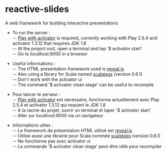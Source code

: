 # reactive-slides
A web framework for building interactive presentations


- To run the server :  
-- [Play with activator](https://www.playframework.com/download) is required, currently working with Play 2.5.4 and activator 1.3.12 that requires JDK 1.8  
-- At the project root, open a terminal and tap '$ activator start'  
-- Go to localhost:9000 in a browser  

- Useful informations :  
-- The HTML presentation framework used is [reveal.js](http://lab.hakim.se/reveal-js/#/)  
-- Also using a library for Scala named [scalatags](http://www.lihaoyi.com/scalatags/) (version 0.6.1)  
-- Don't work with the activator ui  
-- The command '$ activator clean stage' can be useful to recompile  


- Pour lancer le serveur :  
-- [Play with activator](https://www.playframework.com/download) est nécessaire, fonctionne actuellement avec Play 2.5.4 et activator 1.3.12 qui requiert le JDK 1.8  
-- A la racine du projet, ouvrir un terminal et taper '$ activator start'  
-- Aller sur localhost:9000 via un navigateur  

- Informations utiles :  
-- Le framework de présentation HTML utilisé est [reveal.js](http://lab.hakim.se/reveal-js/#/)  
-- Utilise aussi une librairie pour Scala nommée [scalatags](http://www.lihaoyi.com/scalatags/) (version 0.6.1)  
-- Ne fonctionne pas avec activator ui  
-- La commande '$ activator clean stage' peut-être utile pour recompiler  

